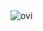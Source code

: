 <img src="https://github-readme-stats.vercel.app/api/top-langs?username=justsadsmile&show_icons=true&locale=en&layout=compact&theme=discord_old_burple" alt="ovi" />
